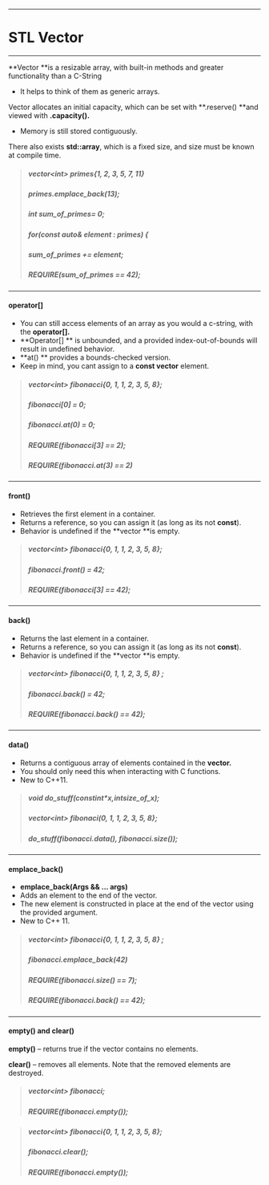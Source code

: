 
---

# STL Vector

---

**Vector **is a resizable array, with built-in methods and greater functionality than a C-String

* It helps to think of them as generic arrays.

Vector allocates an initial capacity, which can be set with **.reserve\(\) **and viewed with **.capacity\(\).**

* Memory is still stored contiguously.

There also exists **std::array**, which is a fixed size, and size must be known at compile time.

> ##### vector&lt;int&gt; primes{1, 2, 3, 5, 7, 11}
>
> ##### primes.emplace\_back\(13\);
>
> ##### int sum\_of\_primes= 0;
>
> ##### for\(const auto& element : primes\) {
>
> ##### sum\_of\_primes += element;
>
> ##### 
>
> ##### REQUIRE\(sum\_of\_primes == 42\);

---

#### operator\[\]

* You can still access elements of an array as you would a c-string, with the **operator\[\].**
* **Operator\[\] ** is unbounded, and a provided index-out-of-bounds will result in undefined behavior.
* **at\(\) ** provides a bounds-checked version.
* Keep in mind, you cant assign to a **const vector** element.

> ##### vector&lt;int&gt; fibonacci{0, 1, 1, 2, 3, 5, 8};
>
> ##### fibonacci\[0\] = 0;
>
> ##### fibonacci.at\(0\) = 0;
>
> ##### REQUIRE\(fibonacci\[3\] == 2\);
>
> ##### REQUIRE\(fibonacci.at\(3\) == 2\)

---

#### front\(\)

* Retrieves the first element in a container.
* Returns a reference, so you can assign it \(as long as its not **const**\).
* Behavior is undefined if the **vector **is empty.

> ##### vector&lt;int&gt; fibonacci{0, 1, 1, 2, 3, 5, 8};
>
> ##### fibonacci.front\(\) = 42;
>
> ##### REQUIRE\(fibonacci\[3\] == 42\);

---

#### back\(\)

* Returns the last element in a container.
* Returns a reference, so you can assign it \(as long as its not **const**\).
* Behavior is undefined if the **vector **is empty.

> ##### vector&lt;int&gt; fibonacci{0, 1, 1, 2, 3, 5, 8} ;
>
> ##### fibonacci.back\(\) = 42;
>
> ##### REQUIRE\(fibonacci.back\(\) == 42\);

---

#### data\(\)

* Returns a contiguous array of elements contained in the **vector.**
* You should only need this when interacting with C functions.
* New to C++11.

> ##### void do\_stuff\(constint\*x,intsize\_of\_x\);
>
> ##### vector&lt;int&gt; fibonaci\(0, 1, 1, 2, 3, 5, 8};
>
> ##### do\_stuff\(fibonacci.data\(\), fibonacci.size\(\)\);

---

#### emplace\_back\(\)

* **emplace\_back\(Args &&  … args\)**
* Adds an element to the end of the vector.
* The new element is constructed in place at the end of the vector using the provided argument.
* New to C++ 11.

> ##### vector&lt;int&gt; fibonacci{0, 1, 1, 2, 3, 5, 8} ;
>
> ##### fibonacci.emplace\_back\(42\)
>
> ##### REQUIRE\(fibonacci.size\(\) == 7\);
>
> ##### REQUIRE\(fibonacci.back\(\) == 42\);

---

#### empty\(\) and clear\(\)

**empty\(\)** – returns true if the vector contains no elements.

**clear\(\)** – removes all elements. Note that the removed elements are destroyed.

> ##### vector&lt;int&gt; fibonacci;
>
> ##### REQUIRE\(fibonacci.empty\(\)\);

##### 

> ##### vector&lt;int&gt; fibonacci{0, 1, 1, 2, 3, 5, 8};
>
> ##### fibonacci.clear\(\);
>
> ##### REQUIRE\(fibonacci.empty\(\)\);



